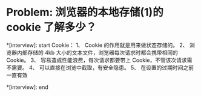 # Problem: 浏览器的本地存储(1)的 cookie 了解多少？

\*[interview]: start
Cookie：
1、 Cookie 的作用就是用来做状态存储的。
2、 浏览器内部存储的 4kb 大小的文本文件，浏览器每次请求时都会携带相同的 Cookie。
3、 容易造成性能浪费，每次请求都要带上 Cookie，不管该次请求需不需要。
4、 可以直接在浏览中截取，有安全隐患。
5、 在设置的过期时间之前一直有效

\*[interview]: end
